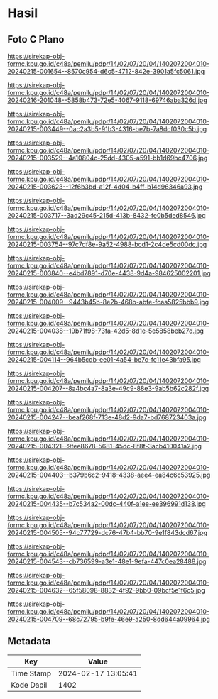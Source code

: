 # Hasil

## Foto C Plano

https://sirekap-obj-formc.kpu.go.id/c48a/pemilu/pdpr/14/02/07/20/04/1402072004010-20240215-001654--8570c954-d6c5-4712-842e-3901a5fc5061.jpg

https://sirekap-obj-formc.kpu.go.id/c48a/pemilu/pdpr/14/02/07/20/04/1402072004010-20240216-201048--5858b473-72e5-4067-9118-69746aba326d.jpg

https://sirekap-obj-formc.kpu.go.id/c48a/pemilu/pdpr/14/02/07/20/04/1402072004010-20240215-003449--0ac2a3b5-91b3-4316-be7b-7a8dcf030c5b.jpg

https://sirekap-obj-formc.kpu.go.id/c48a/pemilu/pdpr/14/02/07/20/04/1402072004010-20240215-003529--4a10804c-25dd-4305-a591-bb1d69bc4706.jpg

https://sirekap-obj-formc.kpu.go.id/c48a/pemilu/pdpr/14/02/07/20/04/1402072004010-20240215-003623--12f6b3bd-a12f-4d04-b4ff-b14d96346a93.jpg

https://sirekap-obj-formc.kpu.go.id/c48a/pemilu/pdpr/14/02/07/20/04/1402072004010-20240215-003717--3ad29c45-215d-413b-8432-fe0b5ded8546.jpg

https://sirekap-obj-formc.kpu.go.id/c48a/pemilu/pdpr/14/02/07/20/04/1402072004010-20240215-003754--97c7df8e-9a52-4988-bcd1-2c4de5cd00dc.jpg

https://sirekap-obj-formc.kpu.go.id/c48a/pemilu/pdpr/14/02/07/20/04/1402072004010-20240215-003840--e4bd7891-d70e-4438-9d4a-984625002201.jpg

https://sirekap-obj-formc.kpu.go.id/c48a/pemilu/pdpr/14/02/07/20/04/1402072004010-20240215-004009--9443b45b-8e2b-468b-abfe-fcaa5825bbb9.jpg

https://sirekap-obj-formc.kpu.go.id/c48a/pemilu/pdpr/14/02/07/20/04/1402072004010-20240215-004038--19b71f98-73fa-42d5-8d1e-5e5858beb27d.jpg

https://sirekap-obj-formc.kpu.go.id/c48a/pemilu/pdpr/14/02/07/20/04/1402072004010-20240215-004114--964b5cdb-ee01-4a54-be7c-fc11e43bfa95.jpg

https://sirekap-obj-formc.kpu.go.id/c48a/pemilu/pdpr/14/02/07/20/04/1402072004010-20240215-004207--8a4bc4a7-8a3e-49c9-88e3-9ab5b62c282f.jpg

https://sirekap-obj-formc.kpu.go.id/c48a/pemilu/pdpr/14/02/07/20/04/1402072004010-20240215-004247--beaf268f-713e-48d2-9da7-bd768723403a.jpg

https://sirekap-obj-formc.kpu.go.id/c48a/pemilu/pdpr/14/02/07/20/04/1402072004010-20240215-004321--9fee8678-5681-45dc-8f8f-3acb410041a2.jpg

https://sirekap-obj-formc.kpu.go.id/c48a/pemilu/pdpr/14/02/07/20/04/1402072004010-20240215-004403--b379b6c2-9418-4338-aee4-ea84c6c53925.jpg

https://sirekap-obj-formc.kpu.go.id/c48a/pemilu/pdpr/14/02/07/20/04/1402072004010-20240215-004435--b7c534a2-00dc-440f-a1ee-ee396991d138.jpg

https://sirekap-obj-formc.kpu.go.id/c48a/pemilu/pdpr/14/02/07/20/04/1402072004010-20240215-004505--94c77729-dc76-47b4-bb70-9e1f843dcd67.jpg

https://sirekap-obj-formc.kpu.go.id/c48a/pemilu/pdpr/14/02/07/20/04/1402072004010-20240215-004543--cb736599-a3e1-48e1-9efa-447c0ea28488.jpg

https://sirekap-obj-formc.kpu.go.id/c48a/pemilu/pdpr/14/02/07/20/04/1402072004010-20240215-004632--65f58098-8832-4f92-9bb0-09bcf5e1f6c5.jpg

https://sirekap-obj-formc.kpu.go.id/c48a/pemilu/pdpr/14/02/07/20/04/1402072004010-20240215-004709--68c72795-b9fe-46e9-a250-8dd644a09964.jpg


## Metadata

| Key        | Value               |
| ---------- | ------------------- |
| Time Stamp | 2024-02-17 13:05:41 |
| Kode Dapil | 1402                |



